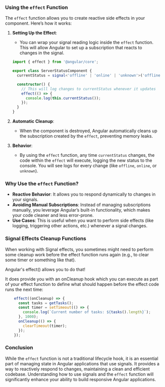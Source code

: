 
### Using the `effect` Function

The `effect` function allows you to create reactive side effects in your component. Here’s how it works:

1. **Setting Up the Effect**:
   - You can wrap your signal reading logic inside the `effect` function. This will allow Angular to set up a subscription that reacts to changes in the signal.

   ```typescript
   import { effect } from '@angular/core';

   export class ServerStatusComponent {
     currentStatus = signal<'offline' | 'online' | 'unknown'>('offline');

     constructor() {
       // This will log changes to currentStatus whenever it updates
       effect(() => {
         console.log(this.currentStatus());
       });
     }
   }
   ```

2. **Automatic Cleanup**:
   - When the component is destroyed, Angular automatically cleans up the subscription created by the `effect`, preventing memory leaks.

3. **Behavior**:
   - By using the `effect` function, any time `currentStatus` changes, the code within the `effect` will execute, logging the new status to the console. You will see logs for every change (like `offline`, `online`, or `unknown`).

### Why Use the `effect` Function?

- **Reactive Behavior**: It allows you to respond dynamically to changes in your signals.
- **Avoiding Manual Subscriptions**: Instead of managing subscriptions manually, you leverage Angular’s built-in functionality, which makes your code cleaner and less error-prone.
- **Use Cases**: This is useful when you want to perform side effects (like logging, triggering other actions, etc.) whenever a signal changes.


### Signal Effects Cleanup Functions

When working with Signal effects, you sometimes might need to perform some cleanup work before the effect function runs again (e.g., to clear some timer or something like that).

Angular's effect() allows you to do that!

It does provide you with an onCleanup hook which you can execute as part of your effect function to define what should happen before the effect code runs the next time:
```typescript
    effect((onCleanup) => {
      const tasks = getTasks();
      const timer = setTimeout(() => {
        console.log(`Current number of tasks: ${tasks().length}`);
      }, 1000);
      onCleanup(() => {
        clearTimeout(timer);
      });
    });
```

### Conclusion

While the `effect` function is not a traditional lifecycle hook, it is an essential part of managing state in Angular applications that use signals. It provides a way to reactively respond to changes, maintaining a clean and efficient codebase. Understanding how to use signals and the `effect` function will significantly enhance your ability to build responsive Angular applications.

